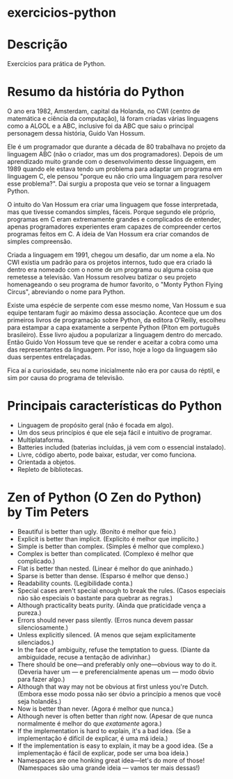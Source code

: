 # exercicios-python

# Descrição
Exercícios para prática de Python.

# Resumo da história do Python
O ano era 1982, Amsterdam, capital da Holanda, no CWI (centro de matemática e ciência da computação), lá foram criadas várias linguagens como a ALGOL e a ABC, inclusive foi da ABC que saiu o principal personagem dessa história, Guido Van Hossum. 

Ele é um programador que durante a década de 80 trabalhava no projeto da linguagem ABC (não o criador, mas um dos programadores). Depois de um aprendizado muito grande com o desenvolvimento desse linguagem, em 1989 quando ele estava tendo um problema para adaptar um programa em linguagem C, ele pensou "porque eu não crio uma linguagem para resolver esse problema?". Dai surgiu a proposta que veio se tornar a linguagem Python.

O intuito do Van Hossum era criar uma linguagem que fosse interpretada, mas que tivesse comandos simples, fáceis. Porque segundo ele próprio, programas em C eram extremamente grandes e complicados de entender, apenas programadores experientes eram capazes de compreender certos programas feitos em C. A ideia de Van Hossum era criar comandos de simples compreensão.

Criada a linguagem em 1991, chegou um desafio, dar um nome a ela. No CWI existia um padrão para os projetos internos, tudo que era criado lá dentro era nomeado com o nome de um programa ou alguma coisa que remetesse a televisão. Van Hossum resolveu batizar o seu projeto homenageando o seu programa de humor favorito, o "Monty Python Flying Circus", abreviando o nome para Python.

Existe uma espécie de serpente com esse mesmo nome, Van Hossum e sua equipe tentaram fugir ao máximo dessa associação. Acontece que um dos primeiros livros de programação sobre Python, da editora O'Reilly, escolheu para estampar a capa exatamente a serpente Python (Píton em português brasileiro). Esse livro ajudou a popularizar a linguagem dentro do mercado. Então Guido Von Hossum teve que se render e aceitar a cobra como uma das representantes da linguagem. Por isso, hoje a logo da linguagem são duas serpentes entrelaçadas.

Fica aí a curiosidade, seu nome inicialmente não era por causa do réptil, e sim por causa do programa de televisão.

# Principais características do Python
* Linguagem de propósito geral (não é focada em algo).
* Um dos seus princípios é que ele seja fácil e intuitivo de programar.
* Multiplataforma.
* Batteries included (baterias incluídas, já vem com o essencial instalado).
* Livre, código aberto, pode baixar, estudar, ver como funciona.
* Orientada a objetos.
* Repleto de bibliotecas.


# Zen of Python (O Zen do Python) </br> by Tim Peters

* Beautiful is better than ugly. (Bonito é melhor que feio.)
* Explicit is better than implicit. (Explícito é melhor que implícito.)
* Simple is better than complex. (Simples é melhor que complexo.)
* Complex is better than complicated. (Complexo é melhor que complicado.)
* Flat is better than nested. (Linear é melhor do que aninhado.)
* Sparse is better than dense. (Esparso é melhor que denso.)
* Readability counts. (Legibilidade conta.)
* Special cases aren't special enough to break the rules. (Casos especiais não são especiais o bastante para quebrar as regras.)
* Although practicality beats purity. (Ainda que praticidade vença a pureza.)
* Errors should never pass silently. (Erros nunca devem passar silenciosamente.)
* Unless explicitly silenced. (A menos que sejam explicitamente silenciados.)
* In the face of ambiguity, refuse the temptation to guess. (Diante da ambiguidade, recuse a tentação de adivinhar.)
* There should be one—and preferably only one—obvious way to do it. (Deveria haver um — e preferencialmente apenas um — modo óbvio para fazer algo.)
* Although that way may not be obvious at first unless you're Dutch. (Embora esse modo possa não ser óbvio a princípio a menos que você seja holandês.)
* Now is better than never. (Agora é melhor que nunca.)
* Although never is often better than *right* now. (Apesar de que nunca normalmente é melhor do que *exatamente* agora.)
* If the implementation is hard to explain, it's a bad idea. (Se a implementação é difícil de explicar, é uma má ideia.)
* If the implementation is easy to explain, it may be a good idea. (Se a implementação é fácil de explicar, pode ser uma boa ideia.)
* Namespaces are one honking great idea—let's do more of those! (Namespaces são uma grande ideia — vamos ter mais dessas!)
